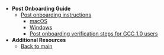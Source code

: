 - **Post Onboarding Guide**
  - [Post onboarding instructions](post-onboarding-instructions/post-onboarding-steps-and-verification)
    - [macOS](post-onboarding-instructions/mac-os)
    - [Windows](post-onboarding-instructions/windows)
    - [Post onboarding verification steps for GCC 1.0 users](post-onboarding-instructions/gcc-1.0-users)
- **Additional Resources**
  - [Back to main](/prerequisites-for-onboarding)
